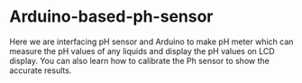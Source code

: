 # Arduino-based-ph-sensor
Here we are interfacing pH sensor and Arduino to make pH meter which can measure the pH values of any liquids and display the pH values on LCD display. You can also learn how to calibrate the Ph sensor to show the accurate results.
